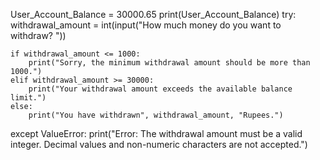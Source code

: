 User_Account_Balance = 30000.65
print(User_Account_Balance)
try:
    withdrawal_amount = int(input("How much money do you want to withdraw? "))

    if withdrawal_amount <= 1000:
        print("Sorry, the minimum withdrawal amount should be more than 1000.")
    elif withdrawal_amount >= 30000:
        print("Your withdrawal amount exceeds the available balance limit.")
    else:
        print("You have withdrawn", withdrawal_amount, "Rupees.")
except ValueError:
    print("Error: The withdrawal amount must be a valid integer. Decimal values and non-numeric characters are not accepted.")
